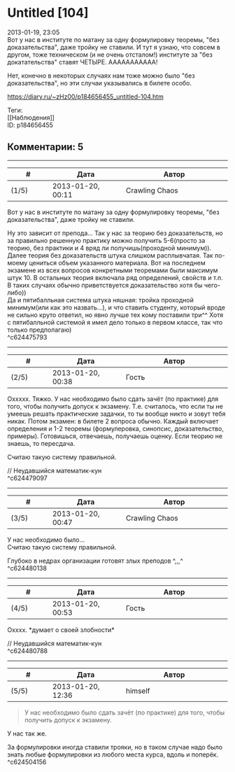 Untitled [104]
==============

  
2013-01-19, 23:05  
 Вот у нас в институте по матану за одну формулировку теоремы, "без доказательства", даже тройку не ставили. И тут я узнаю, что совсем в другом, тоже техническом (и не очень отсталом!) институте за "без докатательства" ставят ЧЕТЫРЕ. ААААААААААА!   
   
  Нет, конечно в некоторых случаях нам тоже можно было "без доказательства", но эти случаи указывались в билете особо.    
  
<https://diary.ru/~zHz00/p184656455_untitled-104.htm>  
  
Теги:  
[[Наблюдения]]  
ID: p184656455  


Комментарии: 5
--------------

  


---



|         #         |              Дата              |                     Автор                     |           ID           |
| --- | --- | --- | --- |
| (1/5) | 2013-01-20, 00:11 | Crawling Chaos | c624475793 |

  
  Вот у нас в институте по матану за одну формулировку теоремы, "без доказательства", даже тройку не ставили.    
   
 Ну это зависит от препода... Так у нас за теорию без доказательств, но за правильно решенную практику можно получить 5-6(просто за теорию, без практики и 4 вряд ли получишь(проходной минимум)). Далее теория без доказательств штука слишком расплывчатая. Так по-моему цениться объем указанного материала. Вот на последнем экзамене из всех вопросов конкретными теоремами были максимум штук 10. В остальных теория включала ряд определений, свойств и т.п. В таких случаях обычно приветствуется доказательство хотя бы чего-либо))   
 Да и пятибалльная система штука няшная: тройка проходной минимум(или как это назвать...), и что ставить студенту, который вроде не сильно круто ответил, но явно лучше тех кому поставили три^^ Хотя с пятибалльной системой я имел дело только в первом классе, так что только предполагаю)   
 ^c624475793

---



|         #         |              Дата              |                     Автор                     |           ID           |
| --- | --- | --- | --- |
| (2/5) | 2013-01-20, 00:38 | Гость | c624479097 |

  
 Оххххх. Тяжко. У нас необходимо было сдать зачёт (по практике) для того, чтобы получить допуск к экзамену. Т.е. считалось, что если ты не умеешь решать практические задачки, то ты вообще никто и зовут тебя никак. Потом экзамен: в билете 2 вопроса обычно. Каждый включает определения и 1-2 теоремы (формулеровка, синопсис, доказательство, примеры). Готовишься, отвечаешь, получаешь оценку. Если теорию не знаешь, то пересдача.   
   
 Считаю такую систему правильной.   
   
 // Неудавшийся математик-кун   
 ^c624479097

---



|         #         |              Дата              |                     Автор                     |           ID           |
| --- | --- | --- | --- |
| (3/5) | 2013-01-20, 00:47 | Crawling Chaos | c624480138 |

  
  У нас необходимо было...    
  Считаю такую систему правильной.    
   
 Глубоко в недрах организации готовят злых преподов ^,,,^   
 ^c624480138

---



|         #         |              Дата              |                     Автор                     |           ID           |
| --- | --- | --- | --- |
| (4/5) | 2013-01-20, 00:53 | Гость | c624480788 |

  
 Охххх. \*думает о своей злобности\*   
   
 // Неудавшийся математик-кун   
 ^c624480788

---



|         #         |              Дата              |                     Автор                     |           ID           |
| --- | --- | --- | --- |
| (5/5) | 2013-01-20, 12:36 | himself | c624504156 |

  
 > У нас необходимо было сдать зачёт (по практике) для того, чтобы получить допуск к экзамену.   
   
 У нас так же.   
   
 За формулировки иногда ставили трояки, но в таком случае надо было знать любые формулировки из любого места курса, вдоль и поперёк.   
 ^c624504156
